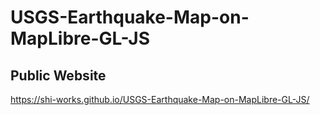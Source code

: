 # USGS-Earthquake-Map-on-MapLibre-GL-JS
## Public Website
https://shi-works.github.io/USGS-Earthquake-Map-on-MapLibre-GL-JS/
